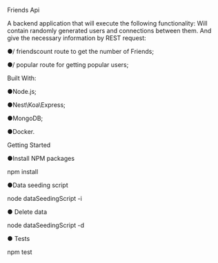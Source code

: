 Friends Api

A backend application that will execute the following
functionality: Will contain randomly generated users and connections
between them. And give the necessary information by REST request:

●/ friendscount route to get the number of Friends;

●/ popular route for getting popular users; 

Built With:

●Node.js;

●Nest\Koa\Express;

●MongoDB;

●Docker.

Getting Started

●Install NPM packages

npm install

●Data seeding script

node dataSeedingScript -i

● Delete data

node dataSeedingScript -d

● Tests

npm test